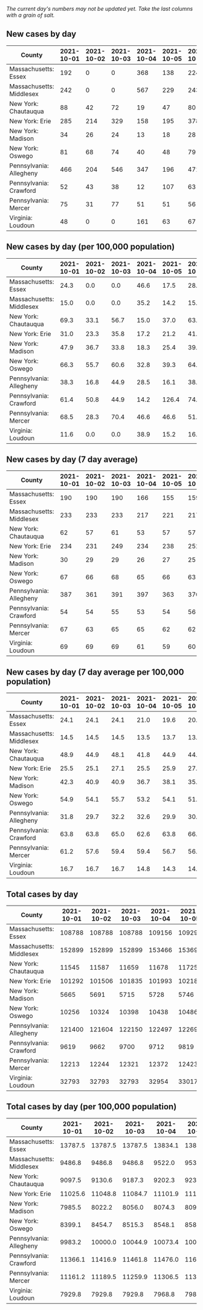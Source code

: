 _The current day's numbers may not be updated yet. Take the last columns with a grain of salt._
## New cases by day

| County | 2021-10-01 | 2021-10-02 | 2021-10-03 | 2021-10-04 | 2021-10-05 | 2021-10-06 | 2021-10-07 |
| --- | --- | --- | --- | --- | --- | --- | --- |
| Massachusetts: Essex | 192 | 0 | 0 | 368 | 138 | 224 |  |
| Massachusetts: Middlesex | 242 | 0 | 0 | 567 | 229 | 243 |  |
| New York: Chautauqua | 88 | 42 | 72 | 19 | 47 | 80 |  |
| New York: Erie | 285 | 214 | 329 | 158 | 195 | 378 |  |
| New York: Madison | 34 | 26 | 24 | 13 | 18 | 28 |  |
| New York: Oswego | 81 | 68 | 74 | 40 | 48 | 79 |  |
| Pennsylvania: Allegheny | 466 | 204 | 546 | 347 | 196 | 471 | 538 |
| Pennsylvania: Crawford | 52 | 43 | 38 | 12 | 107 | 63 | 70 |
| Pennsylvania: Mercer | 75 | 31 | 77 | 51 | 51 | 56 | 86 |
| Virginia: Loudoun | 48 | 0 | 0 | 161 | 63 | 67 | 38 |

## New cases by day (per 100,000 population)

| County | 2021-10-01 | 2021-10-02 | 2021-10-03 | 2021-10-04 | 2021-10-05 | 2021-10-06 | 2021-10-07 |
| --- | --- | --- | --- | --- | --- | --- | --- |
| Massachusetts: Essex | 24.3 | 0.0 | 0.0 | 46.6 | 17.5 | 28.4 |  |
| Massachusetts: Middlesex | 15.0 | 0.0 | 0.0 | 35.2 | 14.2 | 15.1 |  |
| New York: Chautauqua | 69.3 | 33.1 | 56.7 | 15.0 | 37.0 | 63.0 |  |
| New York: Erie | 31.0 | 23.3 | 35.8 | 17.2 | 21.2 | 41.1 |  |
| New York: Madison | 47.9 | 36.7 | 33.8 | 18.3 | 25.4 | 39.5 |  |
| New York: Oswego | 66.3 | 55.7 | 60.6 | 32.8 | 39.3 | 64.7 |  |
| Pennsylvania: Allegheny | 38.3 | 16.8 | 44.9 | 28.5 | 16.1 | 38.7 | 44.2 |
| Pennsylvania: Crawford | 61.4 | 50.8 | 44.9 | 14.2 | 126.4 | 74.4 | 82.7 |
| Pennsylvania: Mercer | 68.5 | 28.3 | 70.4 | 46.6 | 46.6 | 51.2 | 78.6 |
| Virginia: Loudoun | 11.6 | 0.0 | 0.0 | 38.9 | 15.2 | 16.2 | 9.2 |

## New cases by day (7 day average)

| County | 2021-10-01 | 2021-10-02 | 2021-10-03 | 2021-10-04 | 2021-10-05 | 2021-10-06 | 2021-10-07 |
| --- | --- | --- | --- | --- | --- | --- | --- |
| Massachusetts: Essex | 190 | 190 | 190 | 166 | 155 | 159 |  |
| Massachusetts: Middlesex | 233 | 233 | 233 | 217 | 221 | 217 |  |
| New York: Chautauqua | 62 | 57 | 61 | 53 | 57 | 57 |  |
| New York: Erie | 234 | 231 | 249 | 234 | 238 | 252 |  |
| New York: Madison | 30 | 29 | 29 | 26 | 27 | 25 |  |
| New York: Oswego | 67 | 66 | 68 | 65 | 66 | 63 |  |
| Pennsylvania: Allegheny | 387 | 361 | 391 | 397 | 363 | 370 | 395 |
| Pennsylvania: Crawford | 54 | 54 | 55 | 53 | 54 | 56 | 55 |
| Pennsylvania: Mercer | 67 | 63 | 65 | 65 | 62 | 62 | 61 |
| Virginia: Loudoun | 69 | 69 | 69 | 61 | 59 | 60 | 54 |

## New cases by day (7 day average per 100,000 population)

| County | 2021-10-01 | 2021-10-02 | 2021-10-03 | 2021-10-04 | 2021-10-05 | 2021-10-06 | 2021-10-07 |
| --- | --- | --- | --- | --- | --- | --- | --- |
| Massachusetts: Essex | 24.1 | 24.1 | 24.1 | 21.0 | 19.6 | 20.2 |  |
| Massachusetts: Middlesex | 14.5 | 14.5 | 14.5 | 13.5 | 13.7 | 13.5 |  |
| New York: Chautauqua | 48.9 | 44.9 | 48.1 | 41.8 | 44.9 | 44.9 |  |
| New York: Erie | 25.5 | 25.1 | 27.1 | 25.5 | 25.9 | 27.4 |  |
| New York: Madison | 42.3 | 40.9 | 40.9 | 36.7 | 38.1 | 35.2 |  |
| New York: Oswego | 54.9 | 54.1 | 55.7 | 53.2 | 54.1 | 51.6 |  |
| Pennsylvania: Allegheny | 31.8 | 29.7 | 32.2 | 32.6 | 29.9 | 30.4 | 32.5 |
| Pennsylvania: Crawford | 63.8 | 63.8 | 65.0 | 62.6 | 63.8 | 66.2 | 65.0 |
| Pennsylvania: Mercer | 61.2 | 57.6 | 59.4 | 59.4 | 56.7 | 56.7 | 55.7 |
| Virginia: Loudoun | 16.7 | 16.7 | 16.7 | 14.8 | 14.3 | 14.5 | 13.1 |

## Total cases by day

| County | 2021-10-01 | 2021-10-02 | 2021-10-03 | 2021-10-04 | 2021-10-05 | 2021-10-06 | 2021-10-07 |
| --- | --- | --- | --- | --- | --- | --- | --- |
| Massachusetts: Essex | 108788 | 108788 | 108788 | 109156 | 109294 | 109518 |  |
| Massachusetts: Middlesex | 152899 | 152899 | 152899 | 153466 | 153695 | 153938 |  |
| New York: Chautauqua | 11545 | 11587 | 11659 | 11678 | 11725 | 11805 |  |
| New York: Erie | 101292 | 101506 | 101835 | 101993 | 102188 | 102566 |  |
| New York: Madison | 5665 | 5691 | 5715 | 5728 | 5746 | 5774 |  |
| New York: Oswego | 10256 | 10324 | 10398 | 10438 | 10486 | 10565 |  |
| Pennsylvania: Allegheny | 121400 | 121604 | 122150 | 122497 | 122693 | 123164 | 123702 |
| Pennsylvania: Crawford | 9619 | 9662 | 9700 | 9712 | 9819 | 9882 | 9952 |
| Pennsylvania: Mercer | 12213 | 12244 | 12321 | 12372 | 12423 | 12479 | 12565 |
| Virginia: Loudoun | 32793 | 32793 | 32793 | 32954 | 33017 | 33084 | 33122 |

## Total cases by day (per 100,000 population)

| County | 2021-10-01 | 2021-10-02 | 2021-10-03 | 2021-10-04 | 2021-10-05 | 2021-10-06 | 2021-10-07 |
| --- | --- | --- | --- | --- | --- | --- | --- |
| Massachusetts: Essex | 13787.5 | 13787.5 | 13787.5 | 13834.1 | 13851.6 | 13880.0 |  |
| Massachusetts: Middlesex | 9486.8 | 9486.8 | 9486.8 | 9522.0 | 9536.2 | 9551.3 |  |
| New York: Chautauqua | 9097.5 | 9130.6 | 9187.3 | 9202.3 | 9239.3 | 9302.4 |  |
| New York: Erie | 11025.6 | 11048.8 | 11084.7 | 11101.9 | 11123.1 | 11164.2 |  |
| New York: Madison | 7985.5 | 8022.2 | 8056.0 | 8074.3 | 8099.7 | 8139.2 |  |
| New York: Oswego | 8399.1 | 8454.7 | 8515.3 | 8548.1 | 8587.4 | 8652.1 |  |
| Pennsylvania: Allegheny | 9983.2 | 10000.0 | 10044.9 | 10073.4 | 10089.5 | 10128.2 | 10172.5 |
| Pennsylvania: Crawford | 11366.1 | 11416.9 | 11461.8 | 11476.0 | 11602.4 | 11676.8 | 11759.6 |
| Pennsylvania: Mercer | 11161.2 | 11189.5 | 11259.9 | 11306.5 | 11353.1 | 11404.3 | 11482.9 |
| Virginia: Loudoun | 7929.8 | 7929.8 | 7929.8 | 7968.8 | 7984.0 | 8000.2 | 8009.4 |
